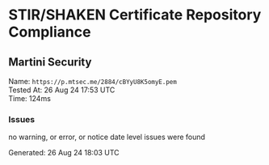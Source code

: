# STIR/SHAKEN Certificate Repository Compliance

## Martini Security

Name: `https://p.mtsec.me/2884/cBYyU8K5omyE.pem`\
Tested At: 26 Aug 24 17:53 UTC\
Time: 124ms

### Issues

no warning, or error, or notice date level issues were found

Generated: 26 Aug 24 18:03 UTC